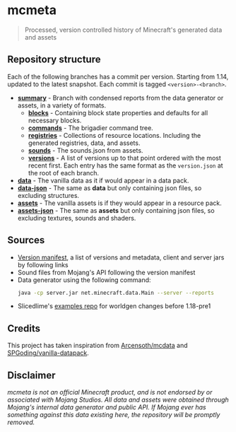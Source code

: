 # mcmeta
> Processed, version controlled history of Minecraft's generated data and assets

## Repository structure
Each of the following branches has a commit per version. Starting from 1.14, updated to the latest snapshot. Each commit is tagged `<version>-<branch>`.

* [**summary**](https://github.com/misode/mcmeta/tree/summary) - Branch with condensed reports from the data generator or assets, in a variety of formats.
  * [**blocks**](https://github.com/misode/mcmeta/blob/summary/blocks/data.json) - Containing block state properties and defaults for all necessary blocks.
  * [**commands**](https://github.com/misode/mcmeta/blob/summary/commands/data.json) - The brigadier command tree.
  * [**registries**](https://github.com/misode/mcmeta/blob/summary/registries/data.json) - Collections of resource locations. Including the generated registries, data, and assets.
  * [**sounds**](https://github.com/misode/mcmeta/blob/summary/sounds/data.json) - The sounds.json from assets.
  * [**versions**](https://github.com/misode/mcmeta/blob/summary/versions/data.json) - A list of versions up to that point ordered with the most recent first. Each entry has the same format as the `version.json` at the root of each branch.
* [**data**](https://github.com/misode/mcmeta/tree/data) - The vanilla data as it if would appear in a data pack.
* [**data-json**](https://github.com/misode/mcmeta/tree/data-json) - The same as **data** but only containing json files, so excluding structures.
* [**assets**](https://github.com/misode/mcmeta/tree/assets) - The vanilla assets is if they would appear in a resource pack.
* [**assets-json**](https://github.com/misode/mcmeta/tree/assets-json) - The same as **assets** but only containing json files, so excluding textures, sounds and shaders.

## Sources
* [Version manifest](https://launchermeta.mojang.com/mc/game/version_manifest_v2.json), a list of versions and metadata, client and server jars by following links
* Sound files from Mojang's API following the version manifest
* Data generator using the following command:
  ```sh
  java -cp server.jar net.minecraft.data.Main --server --reports
  ```
* Slicedlime's [examples repo](https://github.com/slicedlime/examples) for worldgen changes before 1.18-pre1

## Credits
This project has taken inspiration from [Arcensoth/mcdata](https://github.com/Arcensoth/mcdata) and [SPGoding/vanilla-datapack](https://github.com/SPGoding/vanilla-datapack).

## Disclaimer
*mcmeta is not an official Minecraft product, and is not endorsed by or associated with Mojang Studios. All data and assets were obtained through Mojang's internal data generator and public API. If Mojang ever has something against this data existing here, the repository will be promptly removed.*

